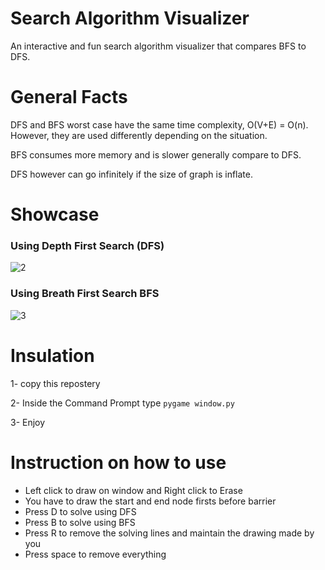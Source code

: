 # Search Algorithm Visualizer
An interactive and fun search algorithm visualizer that compares BFS to DFS. 

# General Facts
DFS and BFS worst case have the same time complexity, O(V+E) = O(n). However, they are used differently depending on the situation.

BFS consumes more memory and is slower generally compare to DFS.

DFS however can go infinitely if the size of graph is inflate. 


# Showcase

<!-- ![1](https://user-images.githubusercontent.com/53714581/122844975-bbc1c180-d2d0-11eb-8713-6bb8ed2f955c.JPG) -->
### Using Depth First Search (DFS)
![2](https://user-images.githubusercontent.com/53714581/122844973-bbc1c180-d2d0-11eb-8e15-24452308a676.JPG)


### Using Breath First Search BFS
![3](https://user-images.githubusercontent.com/53714581/122844976-bbc1c180-d2d0-11eb-8e06-8725c51a861f.JPG)

# Insulation

1- copy this repostery

2- Inside the Command Prompt type ```pygame window.py```

3- Enjoy

# Instruction on how to use
- Left click to draw on window and Right click to Erase 
- You have to draw the start and end node firsts before barrier
- Press D to solve using DFS
- Press B to solve using BFS
- Press R to remove the solving lines and maintain the drawing made by you
- Press space to remove everything
